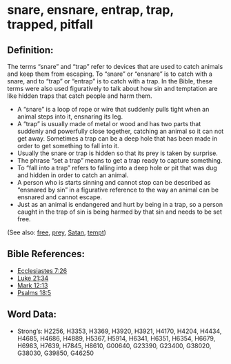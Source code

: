 # snare, ensnare, entrap, trap, trapped, pitfall

## Definition:

The terms “snare” and “trap” refer to devices that are used to catch animals and keep them from escaping. To “snare” or “ensnare” is to catch with a snare, and to “trap” or “entrap” is to catch with a trap. In the Bible, these terms were also used figuratively to talk about how sin and temptation are like hidden traps that catch people and harm them.

* A “snare” is a loop of rope or wire that suddenly pulls tight when an animal steps into it, ensnaring its leg.
* A “trap” is usually made of metal or wood and has two parts that suddenly and powerfully close together, catching an animal so it can not get away. Sometimes a trap can be a deep hole that has been made in order to get something to fall into it.
* Usually the snare or trap is hidden so that its prey is taken by surprise.
* The phrase “set a trap” means to get a trap ready to capture something.
* To “fall into a trap” refers to falling into a deep hole or pit that was dug and hidden in order to catch an animal.
* A person who is starts sinning and cannot stop can be described as “ensnared by sin” in a figurative reference to the way an animal can be ensnared and cannot escape.
* Just as an animal is endangered and hurt by being in a trap, so a person caught in the trap of sin is being harmed by that sin and needs to be set free.

(See also: [free](../other/free.md), [prey](../other/prey.md), [Satan](../kt/satan.md), [tempt](../kt/tempt.md))

## Bible References:

* [Ecclesiastes 7:26](rc://en/tn/help/ecc/07/26)
* [Luke 21:34](rc://en/tn/help/luk/21/34)
* [Mark 12:13](rc://en/tn/help/mrk/12/13)
* [Psalms 18:5](rc://en/tn/help/psa/018/05)

## Word Data:

* Strong’s: H2256, H3353, H3369, H3920, H3921, H4170, H4204, H4434, H4685, H4686, H4889, H5367, H5914, H6341, H6351, H6354, H6679, H6983, H7639, H7845, H8610, G00640, G23390, G23400, G38020, G38030, G39850, G46250
